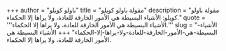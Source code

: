 +++
author = "باولو كويلو"
title = "مقولة باولو كويلو"
description = "مقولة باولو كويلو: الأشياء البسيطة هي الأمور الخارقة للعادة، ولا يراها إلا الحكماء."
quote = '''الأشياء البسيطة هي الأمور الخارقة للعادة، ولا يراها إلا الحكماء.'''
slug = "الأشياء-البسيطة-هي-الأمور-الخارقة-للعادة-ولا-يراها-إلا-الحكماء"
+++
الأشياء البسيطة هي الأمور الخارقة للعادة، ولا يراها إلا الحكماء.
